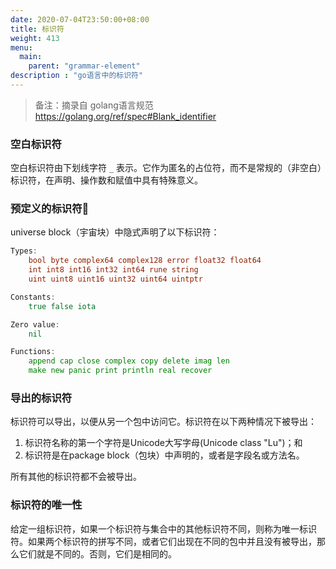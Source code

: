 ```yaml
---
date: 2020-07-04T23:50:00+08:00
title: 标识符
weight: 413
menu:
  main:
    parent: "grammar-element"
description : "go语言中的标识符"
---
```


> 备注：摘录自 golang语言规范 https://golang.org/ref/spec#Blank_identifier

### 空白标识符

空白标识符由下划线字符 `_` 表示。它作为匿名的占位符，而不是常规的（非空白）标识符，在声明、操作数和赋值中具有特殊意义。

### 预定义的标识符

universe block（宇宙块）中隐式声明了以下标识符：

```go
Types:
	bool byte complex64 complex128 error float32 float64
	int int8 int16 int32 int64 rune string
	uint uint8 uint16 uint32 uint64 uintptr

Constants:
	true false iota

Zero value:
	nil

Functions:
	append cap close complex copy delete imag len
	make new panic print println real recover
```

### 导出的标识符

标识符可以导出，以便从另一个包中访问它。标识符在以下两种情况下被导出：

1. 标识符名称的第一个字符是Unicode大写字母(Unicode class "Lu")；和
2. 标识符是在package block（包块）中声明的，或者是字段名或方法名。

所有其他的标识符都不会被导出。

### 标识符的唯一性

给定一组标识符，如果一个标识符与集合中的其他标识符不同，则称为唯一标识符。如果两个标识符的拼写不同，或者它们出现在不同的包中并且没有被导出，那么它们就是不同的。否则，它们是相同的。